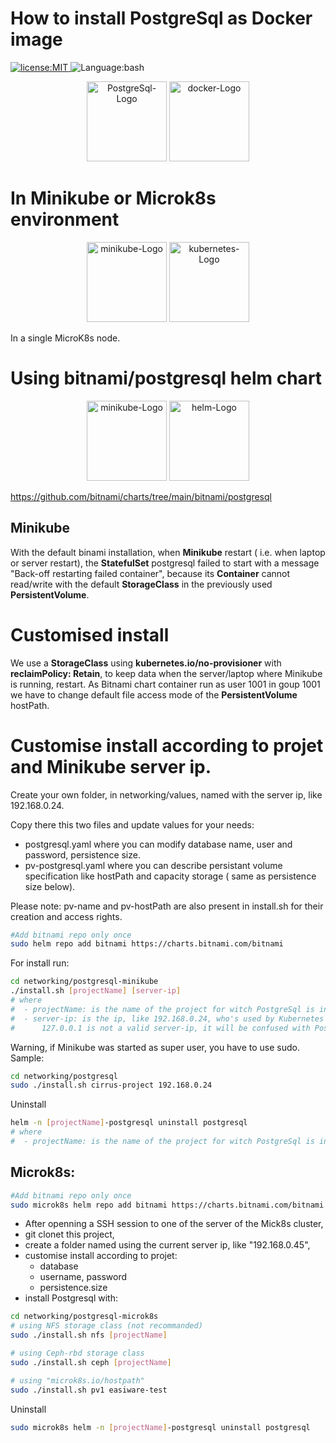 # How to install PostgreSql as Docker image 
<p>
  <a href="./LICENSE">
      <img
        alt="license:MIT"
        src="https://img.shields.io/badge/License-MIT-blue"
      />
  </a>
  <img
      alt="Language:bash"
      src="https://img.shields.io/badge/Language-bash-green"
  />
</p>

<p align="center">
<img
    alt="PostgreSql-Logo"
    src="./assets/postgresql.svg"
    height="128"
/>
<img
    alt="docker-Logo"
    src="./assets/docker.png"
    height="128"
/>
</p>


# In Minikube or Microk8s environment

<p align="center">
<img
    alt="minikube-Logo"
    src="./assets/minikube.png"
    height="128"
/>
<img
    alt="kubernetes-Logo"
    src="./assets/kubernetes.png"
    height="128"
/>
</p>
In a single MicroK8s node.

# Using bitnami/postgresql helm chart

<p align="center">
<img
    alt="minikube-Logo"
    src="./assets/bitnami.png"
    height="128"
/>
<img
    alt="helm-Logo"
    src="./assets/helm.svg"
    height="128"
/>
</p>

https://github.com/bitnami/charts/tree/main/bitnami/postgresql


## Minikube

With the default binami installation, when **Minikube** restart ( i.e. when laptop or server restart), the **StatefulSet** postgresql failed to start with a message "Back-off restarting failed container", because its **Container** cannot read/write with the default **StorageClass** in the previously used **PersistentVolume**.

# Customised install

We use a **StorageClass** using **kubernetes.io/no-provisioner** with **reclaimPolicy: Retain**, to keep data when the server/laptop where Minikube is running, restart.
As Bitnami chart container run as user 1001 in goup 1001 we have to change default file access mode of the **PersistentVolume** hostPath.

# Customise install according to projet and Minikube server ip.
Create your own folder, in networking/values, named with the server ip, like 192.168.0.24. 

Copy there this two files and update values for your needs:
- postgresql.yaml where you can modify database name, user and password, persistence size.
- pv-postgresql.yaml where you can describe persistant volume specification like hostPath and capacity storage ( same as persistence size below).

Please note: pv-name and pv-hostPath are also present in install.sh for their creation and access rights.
 

```bash
#Add bitnami repo only once
sudo helm repo add bitnami https://charts.bitnami.com/bitnami
```

 For install run:
```bash
cd networking/postgresql-minikube
./install.sh [projectName] [server-ip]
# where 
#  - projectName: is the name of the project for witch PostgreSql is installed
#  - server-ip: is the ip, like 192.168.0.24, who's used by Kubernetes PostgreSql service to share the database with external uses.
#      127.0.0.1 is not a valid server-ip, it will be confused with PostgreSql Docker loopback localhost ip adress.
```
Warning, if Minikube was started as super user, you have to use sudo.
Sample:
```bash
cd networking/postgresql
sudo ./install.sh cirrus-project 192.168.0.24
```

Uninstall
```bash
helm -n [projectName]-postgresql uninstall postgresql
# where 
#  - projectName: is the name of the project for witch PostgreSql is installed
```

## Microk8s:
```bash
#Add bitnami repo only once
sudo microk8s helm repo add bitnami https://charts.bitnami.com/bitnami
```

- After openning a SSH session to one of the server of the Mick8s cluster,
- git clonet this project,
- create a folder named using the current server ip, like "192.168.0.45",
- customise install according to projet:
    - database
    - username, password
    - persistence.size
- install Postgresql with:
  
```bash
cd networking/postgresql-microk8s
# using NFS storage class (not recommanded)
sudo ./install.sh nfs [projectName]

# using Ceph-rbd storage class
sudo ./install.sh ceph [projectName]

# using "microk8s.io/hostpath"
sudo ./install.sh pv1 easiware-test

```
Uninstall
```bash
sudo microk8s helm -n [projectName]-postgresql uninstall postgresql
```

